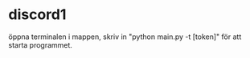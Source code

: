 # discord1

öppna terminalen i mappen, skriv in "python main.py -t [token]" för att starta programmet.

